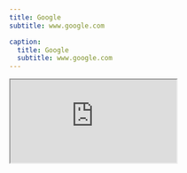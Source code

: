 ```yaml
---
title: Google
subtitle: www.google.com

caption:
  title: Google
  subtitle: www.google.com
---
```


<iframe referrerpolicy="no-referrer-when-downgrade" src="https://web.archive.org/web/www.google.com.tw">_</iframe>

